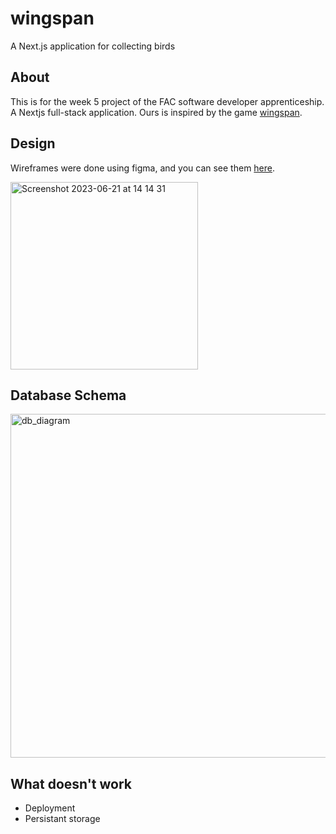 # wingspan

A Next.js application for collecting birds

## About

This is for the week 5 project of the FAC software developer apprenticeship. A Nextjs full-stack application. Ours is inspired by the game [wingspan](https://stonemaiergames.com/games/wingspan/).

## Design

Wireframes were done using figma, and you can see them [here](https://www.figma.com/file/iiODlCs5mHMrSqUgyhGMW3/Homepage?type=design).

<img width="300" alt="Screenshot 2023-06-21 at 14 14 31" src="https://github.com/fac27/wingspan/assets/98838967/bef4fbae-ea10-4ef2-91d8-03ed2c0bf3cb">

## Database Schema

<img width="550" alt="db_diagram" src="https://github.com/fac27/wingspan/assets/23071495/19c9c84f-59a0-43a4-8e1a-50d00ba61410">

## What doesn't work

- Deployment
- Persistant storage
